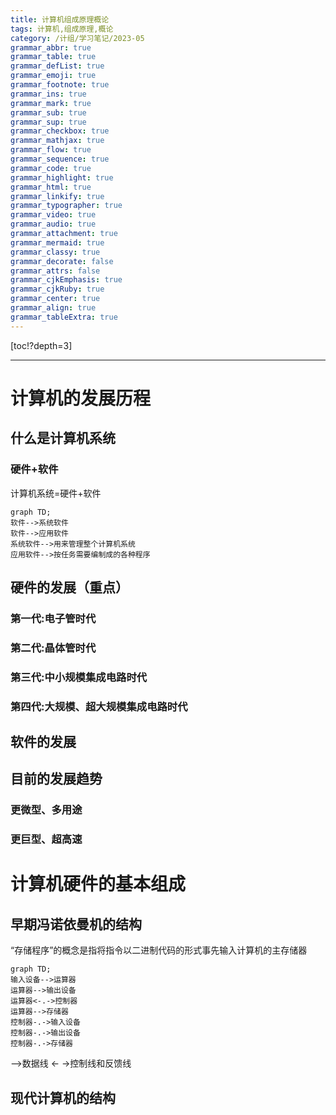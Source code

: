 ```yaml
---
title: 计算机组成原理概论
tags: 计算机,组成原理,概论
category: /计组/学习笔记/2023-05
grammar_abbr: true
grammar_table: true
grammar_defList: true
grammar_emoji: true
grammar_footnote: true
grammar_ins: true
grammar_mark: true
grammar_sub: true
grammar_sup: true
grammar_checkbox: true
grammar_mathjax: true
grammar_flow: true
grammar_sequence: true
grammar_code: true
grammar_highlight: true
grammar_html: true
grammar_linkify: true
grammar_typographer: true
grammar_video: true
grammar_audio: true
grammar_attachment: true
grammar_mermaid: true
grammar_classy: true
grammar_decorate: false
grammar_attrs: false
grammar_cjkEmphasis: true
grammar_cjkRuby: true
grammar_center: true
grammar_align: true
grammar_tableExtra: true
---
```

[toc!?depth=3]

----------

# 计算机的发展历程
## 什么是计算机系统
### 硬件+软件
计算机系统=硬件+软件
```mermaid!
graph TD;
软件-->系统软件
软件-->应用软件
系统软件-->用来管理整个计算机系统
应用软件-->按任务需要编制成的各种程序
```
## 硬件的发展（重点）
### 第一代:电子管时代
### 第二代:晶体管时代
### 第三代:中小规模集成电路时代
### 第四代:大规模、超大规模集成电路时代
## 软件的发展
## 目前的发展趋势
### 更微型、多用途
### 更巨型、超高速

# 计算机硬件的基本组成
## 早期冯诺依曼机的结构
“存储程序”的概念是指将指令以二进制代码的形式事先输入计算机的主存储器
```mermaid!
graph TD;
输入设备-->运算器
运算器-->输出设备
运算器<-.->控制器
运算器-->存储器
控制器-.->输入设备
控制器-.->输出设备
控制器-.->存储器
```
——>数据线
<- ->控制线和反馈线
## 现代计算机的结构